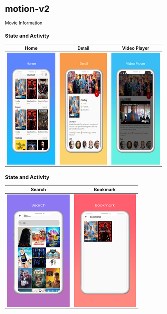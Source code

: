 # motion-v2
Movie Information

### State and Activity
|Home                 |   Detail             |   Video Player      |  
|:------------------:|:----------------------------:|:---------------------:|
| <span align="center"><img width="200px" height="360px" src="banner/home.png"></span> | <span align="center"><img width="200px" height="360px" src="banner/detail.png"></span> | <span align="center"><img width="200px" height="360px" src="banner/videoplayer.png"></span> |

### State and Activity
|Search                 |   Bookmark             |  
|:------------------:|:----------------------------:|
| <span align="center"><img width="200px" height="360px" src="banner/search.png"></span> | <span align="center"><img width="200px" height="360px" src="banner/bookmark.png"></span> | 

